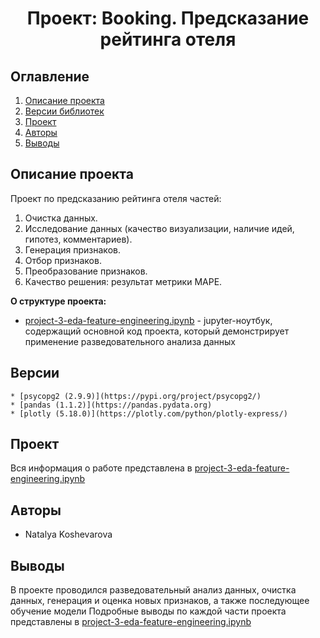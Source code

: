 
# <center> Проект: Booking. Предсказание рейтинга отеля </center>
## Оглавление
1. [Описание проекта](#Описание-проекта)
2. [Версии библиотек](#Версии)
3. [Проект](#Проект)
4. [Авторы](#Авторы)
5. [Выводы](#Выводы)

## Описание проекта

Проект по предсказанию рейтинга отеля частей:
1. Очистка данных.
2. Исследование данных (качество визуализации, наличие идей, гипотез, комментариев).
3. Генерация признаков.
4. Отбор признаков.
5. Преобразование признаков.
6. Качество решения: результат метрики MAPE.

**О структуре проекта:**
* [project-3-eda-feature-engineering.ipynb](./project-3-eda-feature-engineering.ipynb) - jupyter-ноутбук, содержащий основной код проекта, который демонстрирует применение разведовательного анализа данных 

## Версии
    * [psycopg2 (2.9.9)](https://pypi.org/project/psycopg2/)
    * [pandas (1.1.2)](https://pandas.pydata.org)
    * [plotly (5.18.0)](https://plotly.com/python/plotly-express/)

## Проект
Вся информация о работе представлена в [project-3-eda-feature-engineering.ipynb](./project-3-eda-feature-engineering.ipynb)

## Авторы

* Natalya Koshevarova

## Выводы

В проекте проводился разведовательный анализ данных, очистка данных, генерация и оценка новых признаков, а также последующее обучение модели
Подробные выводы по каждой части проекта представлены в [project-3-eda-feature-engineering.ipynb](./project-3-eda-feature-engineering.ipynb)
